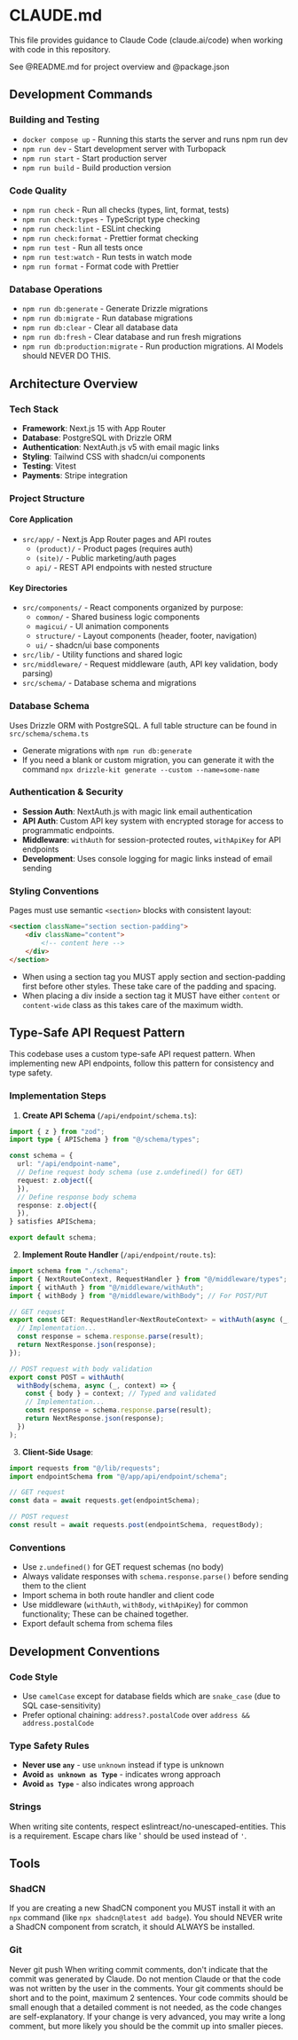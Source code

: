 # CLAUDE.md

This file provides guidance to Claude Code (claude.ai/code) when working with code in this repository.

See @README.md for project overview and @package.json

## Development Commands

### Building and Testing
- `docker compose up` - Running this starts the server and runs npm run dev
- `npm run dev` - Start development server with Turbopack
- `npm run start` - Start production server
- `npm run build` - Build production version

### Code Quality
- `npm run check` - Run all checks (types, lint, format, tests)
- `npm run check:types` - TypeScript type checking
- `npm run check:lint` - ESLint checking
- `npm run check:format` - Prettier format checking
- `npm run test` - Run all tests once
- `npm run test:watch` - Run tests in watch mode
- `npm run format` - Format code with Prettier

### Database Operations
- `npm run db:generate` - Generate Drizzle migrations
- `npm run db:migrate` - Run database migrations
- `npm run db:clear` - Clear all database data
- `npm run db:fresh` - Clear database and run fresh migrations
- `npm run db:production:migrate` - Run production migrations. AI Models should NEVER DO THIS.

## Architecture Overview

### Tech Stack
- **Framework**: Next.js 15 with App Router
- **Database**: PostgreSQL with Drizzle ORM
- **Authentication**: NextAuth.js v5 with email magic links
- **Styling**: Tailwind CSS with shadcn/ui components
- **Testing**: Vitest
- **Payments**: Stripe integration

### Project Structure

#### Core Application
- `src/app/` - Next.js App Router pages and API routes
  - `(product)/` - Product pages (requires auth)
  - `(site)/` - Public marketing/auth pages
  - `api/` - REST API endpoints with nested structure

#### Key Directories
- `src/components/` - React components organized by purpose:
  - `common/` - Shared business logic components
  - `magicui/` - UI animation components
  - `structure/` - Layout components (header, footer, navigation)
  - `ui/` - shadcn/ui base components
- `src/lib/` - Utility functions and shared logic
- `src/middleware/` - Request middleware (auth, API key validation, body parsing)
- `src/schema/` - Database schema and migrations

### Database Schema
Uses Drizzle ORM with PostgreSQL. A full table structure can be found in `src/schema/schema.ts`
- Generate migrations with `npm run db:generate`
- If you need a blank or custom migration, you can generate it with the command `npx drizzle-kit generate --custom --name=some-name`

### Authentication & Security
- **Session Auth**: NextAuth.js with magic link email authentication
- **API Auth**: Custom API key system with encrypted storage for access to programmatic endpoints.
- **Middleware**: `withAuth` for session-protected routes, `withApiKey` for API endpoints
- **Development**: Uses console logging for magic links instead of email sending

### Styling Conventions
Pages must use semantic `<section>` blocks with consistent layout:
```html
<section className="section section-padding">
    <div className="content">
        <!-- content here -->
    </div>
</section>
```
- When using a section tag you MUST apply section and section-padding first before other styles. These take care of the padding and spacing.
- When placing a div inside a section tag it MUST have either `content` or `content-wide` class as this takes care of the maximum width.

## Type-Safe API Request Pattern

This codebase uses a custom type-safe API request pattern. When implementing new API endpoints, follow this pattern for consistency and type safety.

### Implementation Steps

1. **Create API Schema** (`/api/endpoint/schema.ts`):
```typescript
import { z } from "zod";
import type { APISchema } from "@/schema/types";

const schema = {
  url: "/api/endpoint-name",
  // Define request body schema (use z.undefined() for GET)
  request: z.object({
  }),
  // Define response body schema
  response: z.object({
  }),
} satisfies APISchema;

export default schema;
```

2. **Implement Route Handler** (`/api/endpoint/route.ts`):
```typescript
import schema from "./schema";
import { NextRouteContext, RequestHandler } from "@/middleware/types";
import { withAuth } from "@/middleware/withAuth";
import { withBody } from "@/middleware/withBody"; // For POST/PUT

// GET request
export const GET: RequestHandler<NextRouteContext> = withAuth(async (_, context) => {
  // Implementation...
  const response = schema.response.parse(result);
  return NextResponse.json(response);
});

// POST request with body validation
export const POST = withAuth(
  withBody(schema, async (_, context) => {
    const { body } = context; // Typed and validated
    // Implementation...
    const response = schema.response.parse(result);
    return NextResponse.json(response);
  })
);
```

3. **Client-Side Usage**:
```typescript
import requests from "@/lib/requests";
import endpointSchema from "@/app/api/endpoint/schema";

// GET request
const data = await requests.get(endpointSchema);

// POST request
const result = await requests.post(endpointSchema, requestBody);
```

### Conventions
- Use `z.undefined()` for GET request schemas (no body)
- Always validate responses with `schema.response.parse()` before sending them to the client
- Import schema in both route handler and client code
- Use middleware (`withAuth`, `withBody`, `withApiKey`) for common functionality; These can be chained together.
- Export default schema from schema files

## Development Conventions

### Code Style

- Use `camelCase` except for database fields which are `snake_case` (due to SQL case-sensitivity)
- Prefer optional chaining: `address?.postalCode` over `address && address.postalCode`

### Type Safety Rules

- **Never use `any`** - use `unknown` instead if type is unknown
- **Avoid `as unknown as Type`** - indicates wrong approach
- **Avoid `as Type`** - also indicates wrong approach

### Strings
When writing site contents, respect eslintreact/no-unescaped-entities. This is a requirement. Escape chars like &apos; should be used instead of `'`.


## Tools

### ShadCN
If you are creating a new ShadCN component you MUST install it with an `npx` command (like `npx shadcn@latest add badge`). You should NEVER write a ShadCN component from scratch, it should ALWAYS be installed.

### Git

Never git push
When writing commit comments, don't indicate that the commit was generated by Claude. Do not mention Claude or that the code was not written by the user in the comments.
Your git comments should be short and to the point, maximum 2 sentences. Your code commits should be small enough that a detailed comment is not needed, as the code changes are self-explanatory. If your change is very advanced, you may write a long comment, but more likely you should be the commit up into smaller pieces.